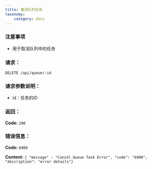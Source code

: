 ```yaml
---
title: 重试队列任务
taxonomy:
    category: docs
---
```


### 注意事项

- 用于取消队列中的任务

### 请求：

    DELETE /api/queue/:id

### 请求参数说明：

- id：任务的ID

### 返回：

**Code:** `200`

### 错误信息：

**Code:** `6900`

**Content:** `{ "message" : "Cancel Queue Task Error", "code": "6900", "description": "error details"}`